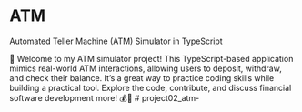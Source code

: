 # ATM
Automated Teller Machine (ATM) Simulator in TypeScript

🏧 Welcome to my ATM simulator project! This TypeScript-based application mimics real-world ATM interactions, allowing users to deposit, withdraw, and check their balance. It’s a great way to practice coding skills while building a practical tool. Explore the code, contribute, and discuss financial software development more! 💰🚀
#   p r o j e c t 0 2 _ a t m -  
 